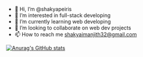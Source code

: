 - 👋 Hi, I’m @shakyapeiris
- 👀 I’m interested in full-stack developing
- 🌱 I’m currently learning web developing
- 💞️ I’m looking to collaborate on web dev projects
- 📫 How to reach me shakyaimanjith32@gmail.com

[![Anurag's GitHub stats](https://github-readme-stats.vercel.app/api?username=shakyapeiris&show_icons=true)](https://github.com/shakyapeiris/github-readme-stats)

<!---
shakyapeiris/shakyapeiris is a ✨ special ✨ repository because its `README.md` (this file) appears on your GitHub profile.
You can click the Preview link to take a look at your changes.
--->
